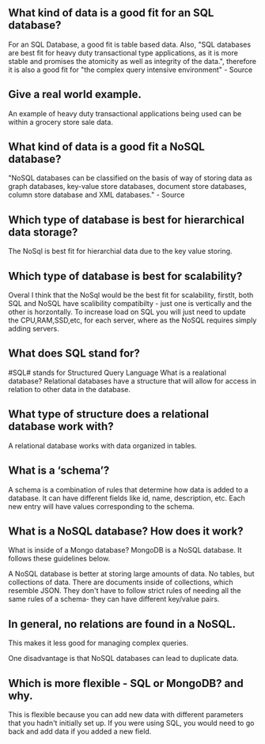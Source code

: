 ## What kind of data is a good fit for an SQL database?
For an SQL Database, a good fit is table based data. Also, "SQL databases are best fit for heavy duty transactional type applications, as it is more stable and promises the atomicity as well as integrity of the data.", therefore it is also a good fit for "the complex query intensive environment" - Source

## Give a real world example.
An example of heavy duty transactional applications being used can be within a grocery store sale data.

## What kind of data is a good fit a NoSQL database?
"NoSQL databases can be classified on the basis of way of storing data as graph databases, key-value store databases, document store databases, column store database and XML databases." - Source


## Which type of database is best for hierarchical data storage?
The NoSql is best fit for hierarchial data due to the key value storing.

## Which type of database is best for scalability?
Overal I think that the NoSql would be the best fit for scalability, firstlt, both SQL and NoSQL have scalibility compatibilty - just one is vertically and the other is horzontally. To increase load on SQL you will just need to update the CPU,RAM,SSD,etc, for each server, where as the NoSQL requires simply adding servers.

## What does SQL stand for?
#SQL# stands for Structured Query Language
What is a realational database? Relational databases have a structure that will allow for access in relation to other data in the database.

## What type of structure does a relational database work with? 
A relational database works with data organized in tables.

## What is a ‘schema’?
A schema is a combination of rules that determine how data is added to a database. It can have different fields like id, name, description, etc. Each new entry will have values corresponding to the schema.

## What is a NoSQL database? How does it work?
What is inside of a Mongo database? MongoDB is a NoSQL database. It follows these guidelines below.

A NoSQL database is better at storing large amounts of data. No tables, but collections of data. There are documents inside of collections, which resemble JSON. They don't have to follow strict rules of needing all the same rules of a schema- they can have different key/value pairs.

## In general, no relations are found in a NoSQL.
This makes it less good for managing complex queries.

One disadvantage is that NoSQL databases can lead to duplicate data.

## Which is more flexible - SQL or MongoDB? and why.
This is flexible because you can add new data with different parameters that you hadn't initially set up. If you were using SQL, you would need to go back and add data if you added a new field.